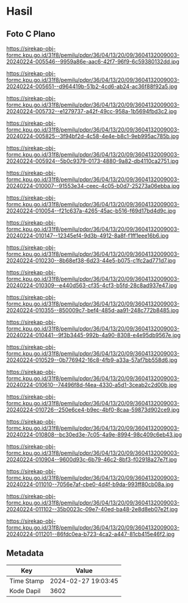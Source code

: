 # Hasil

## Foto C Plano

https://sirekap-obj-formc.kpu.go.id/31f8/pemilu/pdpr/36/04/13/20/09/3604132009003-20240224-005546--9959a86e-aac6-42f7-96f9-6c59380132dd.jpg

https://sirekap-obj-formc.kpu.go.id/31f8/pemilu/pdpr/36/04/13/20/09/3604132009003-20240224-005651--d964419b-51b2-4cd6-ab24-ac36f88f92a5.jpg

https://sirekap-obj-formc.kpu.go.id/31f8/pemilu/pdpr/36/04/13/20/09/3604132009003-20240224-005732--e1279737-a42f-49cc-958a-1b5694fbd3c2.jpg

https://sirekap-obj-formc.kpu.go.id/31f8/pemilu/pdpr/36/04/13/20/09/3604132009003-20240224-005825--3f94bf2d-4c58-4e4e-b8c1-9eb995ac785b.jpg

https://sirekap-obj-formc.kpu.go.id/31f8/pemilu/pdpr/36/04/13/20/09/3604132009003-20240224-005924--5b0c9379-0173-4880-9a82-db4110ca2751.jpg

https://sirekap-obj-formc.kpu.go.id/31f8/pemilu/pdpr/36/04/13/20/09/3604132009003-20240224-010007--91553e34-ceec-4c05-b0d7-25273a06ebba.jpg

https://sirekap-obj-formc.kpu.go.id/31f8/pemilu/pdpr/36/04/13/20/09/3604132009003-20240224-010054--f21c637a-4265-45ac-b516-f69d17bd4d9c.jpg

https://sirekap-obj-formc.kpu.go.id/31f8/pemilu/pdpr/36/04/13/20/09/3604132009003-20240224-010147--12345ef4-9d3b-4912-8a8f-f1ff1eee16b6.jpg

https://sirekap-obj-formc.kpu.go.id/31f8/pemilu/pdpr/36/04/13/20/09/3604132009003-20240224-010230--8b68ef38-6d23-44e5-b075-c1fc2ad771d7.jpg

https://sirekap-obj-formc.kpu.go.id/31f8/pemilu/pdpr/36/04/13/20/09/3604132009003-20240224-010309--e440d563-cf35-4cf3-b5fd-28c8ad937e47.jpg

https://sirekap-obj-formc.kpu.go.id/31f8/pemilu/pdpr/36/04/13/20/09/3604132009003-20240224-010355--850009c7-bef4-485d-aa91-248c772b8485.jpg

https://sirekap-obj-formc.kpu.go.id/31f8/pemilu/pdpr/36/04/13/20/09/3604132009003-20240224-010441--9f3b3445-992b-4a90-8308-e4e95db9567e.jpg

https://sirekap-obj-formc.kpu.go.id/31f8/pemilu/pdpr/36/04/13/20/09/3604132009003-20240224-010529--0b776942-16c8-4fb9-a33a-57af7bb558d6.jpg

https://sirekap-obj-formc.kpu.go.id/31f8/pemilu/pdpr/36/04/13/20/09/3604132009003-20240224-010610--74496f8d-f4ea-4330-a5d1-3ceab2c2d00b.jpg

https://sirekap-obj-formc.kpu.go.id/31f8/pemilu/pdpr/36/04/13/20/09/3604132009003-20240224-010726--250e6ce4-b9ec-4bf0-8caa-59873d902ce9.jpg

https://sirekap-obj-formc.kpu.go.id/31f8/pemilu/pdpr/36/04/13/20/09/3604132009003-20240224-010808--bc30ed3e-7c05-4a9e-8994-98c409c6eb43.jpg

https://sirekap-obj-formc.kpu.go.id/31f8/pemilu/pdpr/36/04/13/20/09/3604132009003-20240224-010904--9600d93c-6b79-46c2-8bf3-f02918a27e7f.jpg

https://sirekap-obj-formc.kpu.go.id/31f8/pemilu/pdpr/36/04/13/20/09/3604132009003-20240224-011010--7056e7af-cbe0-4d4f-b9da-993ff80cb08a.jpg

https://sirekap-obj-formc.kpu.go.id/31f8/pemilu/pdpr/36/04/13/20/09/3604132009003-20240224-011102--35b0023c-09e7-40ed-ba48-2e8d8eb07e2f.jpg

https://sirekap-obj-formc.kpu.go.id/31f8/pemilu/pdpr/36/04/13/20/09/3604132009003-20240224-011201--86fdc0ea-b723-4ca2-a447-81cb415e46f2.jpg


## Metadata

| Key        | Value               |
| ---------- | ------------------- |
| Time Stamp | 2024-02-27 19:03:45 |
| Kode Dapil | 3602                |



